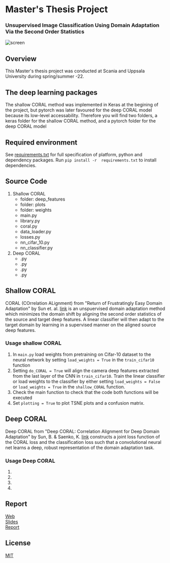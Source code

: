 # Master's Thesis Project
### Unsupervised Image Classification Using Domain Adaptation Via the Second Order Statistics
![screen](misc/screen.png)

## Overview
This Master's thesis project was conducted at Scania and Uppsala University during spring/summer -22.

## The deep learning packages
The shallow CORAL method was implemented in Keras at the begining of the project, but pytorch was later favoured
for the deep CORAL model because its low-level accessability. Therefore you will find two folders, a keras folder
for the shallow CORAL method, and a pytorch folder for the deep CORAL model

## Required environment
See [requirements.txt](requirements.txt) for full specification of 
platform, python and dependency packages. Run `pip install -r 
requirements.txt` to install dependencies.

## Source Code
1. Shallow CORAL
    - folder: deep_features
    - folder: plots
    - folder: weights
    - main.py
    - library.py
    - coral.py
    - data_loader.py
    - losses.py
    - nn_cifar_10.py
    - nn_classifier.py
2. Deep CORAL
    - .py
    - .py
    - .py
    - .py


## Shallow CORAL
CORAL (COrrelation ALignment) from "Return of Frustratingly Easy Domain Adaptation" by Sun et. al. [link](https://arxiv.org/pdf/1511.05547.pdf) is an unspuervised domain adaptation method which minimizes the domain shift
by aligning the second order statistics of the source and target deep features. A linear classifier will then
adapt to the target domain by learning in a supervised manner on the aligned source deep features.

### Usage shallow CORAL
1) In `main.py` load weights from pretraining on Cifar-10 dataset to the neural network by setting `load_weights = True` in the `train_cifar10` function
2) Setting `do_CORAL = True` will align the camera deep features extracted from the last layer of the CNN in `train_cifar10`. Train the linear classifier or load weights to the classifier by either setting `load_weights = False` or `load_weights = True` in the `shallow_CORAL` function. 
3) Check the main function to check that the code both functions will be executed
4) Set `plotting = True` to plot TSNE plots and a confusion matrix.

## Deep CORAL
Deep CORAL from "Deep CORAL: Correlation Alignment for Deep Domain Adaptation" by Sun, B. & Saenko, K. [link](https://arxiv.org/pdf/1607.01719.pdf) constructs a joint loss function of the CORAL loss and the classification loss such that a convolutional neural net learns a deep, robust representation of the domain adaptation task.

### Usage Deep CORAL
1)
2)
3)
4)

## Report
[Web](http://35.227.117.218/)  
[Slides](https://docs.google.com/presentation/d/e/2PACX-1vT5Qs8ly5csvfrqpafVQ4H0pQTr0U1S1XYF1gudEBVSxXaMwgUgVN4zEBDhO11j3d2Td7VmJ_PK6VGJ/pub?start=false&loop=false&delayms=3000)  
[Report](misc/articlix-final-report.pdf)

## License

[MIT](LICENSE)
